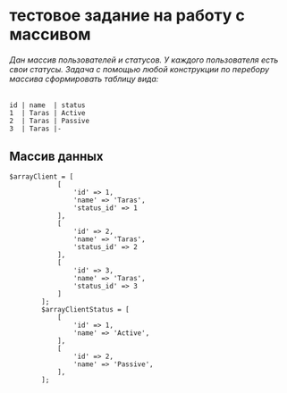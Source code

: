 # тестовое задание на работу с массивом
###### Дан массив пользователей и статусов. У каждого пользователя есть свои статусы. Задача с помощью любой конструкции по перебору массива сформировать таблицу вида:
```
id | name  | status
1  | Taras | Active
2  | Taras | Passive
3  | Taras |-

```
## Массив данных
```
$arrayClient = [
            [
                'id' => 1,
                'name' => 'Taras',
                'status_id' => 1
            ],
            [
                'id' => 2,
                'name' => 'Taras',
                'status_id' => 2
            ],
            [
                'id' => 3,
                'name' => 'Taras',
                'status_id' => 3
            ]
        ];
        $arrayClientStatus = [
            [
                'id' => 1,
                'name' => 'Active',
            ],
            [
                'id' => 2,
                'name' => 'Passive',
            ],
        ];
```

